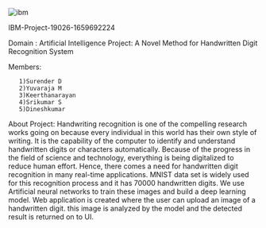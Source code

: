 ![ibm](https://user-images.githubusercontent.com/86821280/200911406-a7077a8c-2f9c-4ada-a56e-c4744829c858.svg)


IBM-Project-19026-1659692224

Domain : Artificial Intelligence Project: A Novel Method for Handwritten Digit Recognition System

Members:

       1)Surender D
       2)Yuvaraja M
       3)Keerthanarayan
       4)Srikumar S
       5)Dineshkumar
       
 About Project: Handwriting recognition is one of the compelling research works going on because every individual in this world has their own style of writing. It is the capability of the computer to identify and understand handwritten digits or characters automatically. Because of the progress in the field of science and technology, everything is being digitalized to reduce human effort. Hence, there comes a need for handwritten digit recognition in many real-time applications. MNIST data set is widely used for this recognition process and it has 70000 handwritten digits. We use Artificial neural networks to train these images and build a deep learning model. Web application is created where the user can upload an image of a handwritten digit. this image is analyzed by the model and the detected result is returned on to UI.
